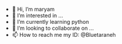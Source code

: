 - 👋 Hi, I’m maryam
- 👀 I’m interested in ...
- 🌱 I’m currently learning python
- 💞️ I’m looking to collaborate on ...
- 📫 How to reach me my ID: @Bluetaraneh

<!---
bluetaraneh/bluetaraneh is a ✨ special ✨ repository because its `README.md` (this file) appears on your GitHub profile.
You can click the Preview link to take a look at your changes.
--->
